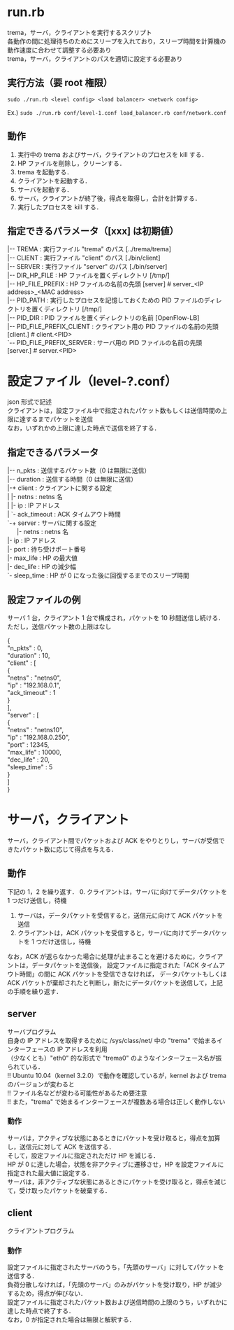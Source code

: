 # run.rb
trema，サーバ，クライアントを実行するスクリプト  
各動作の間に処理待ちのためにスリープを入れており，スリープ時間を計算機の動作速度に合わせて調整する必要あり  
trema，サーバ，クライアントのパスを適切に設定する必要あり  

## 実行方法（要 root 権限）
`sudo ./run.rb <level config> <load balancer> <network config>`

Ex.) `sudo ./run.rb conf/level-1.conf load_balancer.rb conf/network.conf`

## 動作
1. 実行中の trema およびサーバ，クライアントのプロセスを kill する．
2. HP ファイルを削除し，クリーンする．
3. trema を起動する．
4. クライアントを起動する．
5. サーバを起動する．
6. サーバ，クライアントが終了後，得点を取得し，合計を計算する．
7. 実行したプロセスを kill する．

## 指定できるパラメータ（[xxx] は初期値）
|-- TREMA          : 実行ファイル "trema" のパス [../trema/trema]  
|-- CLIENT         : 実行ファイル "client" のパス [./bin/client]  
|-- SERVER         : 実行ファイル "server" のパス [./bin/server]  
|-- DIR_HP_FILE    : HP ファイルを置くディレクトリ [/tmp/]  
|-- HP_FILE_PREFIX : HP ファイルの名前の先頭 [server] # server_\<IP address\>_\<MAC address\>  
|-- PID_PATH       : 実行したプロセスを記憶しておくための PID ファイルのディレクトリを置くディレクトリ [/tmp/]  
|-- PID_DIR        : PID ファイルを置くディレクトリの名前 [OpenFlow-LB]  
|-- PID_FILE_PREFIX_CLIENT : クライアント用の PID ファイルの名前の先頭 [client.] # client.\<PID\>  
\`-- PID_FILE_PREFIX_SERVER : サーバ用の PID ファイルの名前の先頭 [server.] # server.\<PID\>  

# 設定ファイル（level-?.conf）
json 形式で記述  
クライアントは，設定ファイル中で指定されたパケット数もしくは送信時間の上限に達するまでパケットを送信  
なお，いずれかの上限に達した時点で送信を終了する．  

## 指定できるパラメータ
|-- n_pkts   : 送信するパケット数（0 は無限に送信）  
|-- duration : 送信する時間（0 は無限に送信）  
|-+ client   : クライアントに関する設定  
|&nbsp;|- netns       : netns 名  
|&nbsp;|- ip          : IP アドレス  
|&nbsp;\`- ack_timeout : ACK タイムアウト時間  
\`-+ server   : サーバに関する設定  
&nbsp;　&nbsp;|- netns       : netns 名  
  |- ip          : IP アドレス  
  |- port        : 待ち受けポート番号  
  |- max_life    : HP の最大値  
  |- dec_life    : HP の減少幅  
  \`- sleep_time  : HP が 0 になった後に回復するまでのスリープ時間  

## 設定ファイルの例
サーバ 1 台，クライアント 1 台で構成され，パケットを 10 秒間送信し続ける．  
ただし，送信パケット数の上限はなし  

{  
    "n_pkts" : 0,  
    "duration" : 10,  
    "client" : [  
	{  
            "netns" : "netns0",   
            "ip" : "192.168.0.1",  
            "ack_timeout" : 1  
        }  
    ],  
    "server" : [  
	{  
	    "netns" : "netns10",  
	    "ip" : "192.168.0.250",  
	    "port" : 12345,  
            "max_life" : 10000,  
	    "dec_life" : 20,  
	    "sleep_time" : 5  
	}  
    ]  
}  

# サーバ，クライアント
サーバ，クライアント間でパケットおよび ACK をやりとりし，サーバが受信できたパケット数に応じて得点を与える．

## 動作
下記の 1，2 を繰り返す．
0. クライアントは，サーバに向けてデータパケットを 1 つだけ送信し，待機
1. サーバは，データパケットを受信すると，送信元に向けて ACK パケットを送信
2. クライアントは，ACK パケットを受信すると，サーバに向けてデータパケットを 1 つだけ送信し，待機  

なお，ACK が返らなかった場合に処理が止まることを避けるために，クライアントは，データパケットを送信後，
設定ファイルに指定された「ACK タイムアウト時間」の間に ACK パケットを受信できなければ，
データパケットもしくは ACK パケットが棄却されたと判断し，新たにデータパケットを送信して，上記の手順を繰り返す．

## server
サーバプログラム  
自身の IP アドレスを取得するために /sys/class/net/ 中の "trema" で始まるインターフェースの IP アドレスを利用  
 （少なくとも）"eth0" 的な形式で "trema0" のようなインターフェース名が振られている．  
!! Ubuntu 10.04（kernel 3.2.0）で動作を確認しているが，kernel および trema のバージョンが変わると  
!! ファイル名などが変わる可能性があるため要注意  
!! また，"trema" で始まるインターフェースが複数ある場合は正しく動作しない  

### 動作
サーバは，アクティブな状態にあるときにパケットを受け取ると，得点を加算し，送信元に対して ACK を送信する．  
そして，設定ファイルに指定されただけ HP を減じる．  
HP が 0 に達した場合，状態を非アクティブに遷移させ，HP を設定ファイルに指定された最大値に設定する．  
サーバは，非アクティブな状態にあるときにパケットを受け取ると，得点を減じて，受け取ったパケットを破棄する．  

## client
クライアントプログラム

### 動作
設定ファイルに指定されたサーバのうち，「先頭のサーバ」に対してパケットを送信する．  
負荷分散しなければ，「先頭のサーバ」のみがパケットを受け取り，HP が減少するため，得点が伸びない．  
設定ファイルに指定されたパケット数および送信時間の上限のうち，いずれかに達した時点で終了する．  
なお，0 が指定された場合は無限と解釈する．
